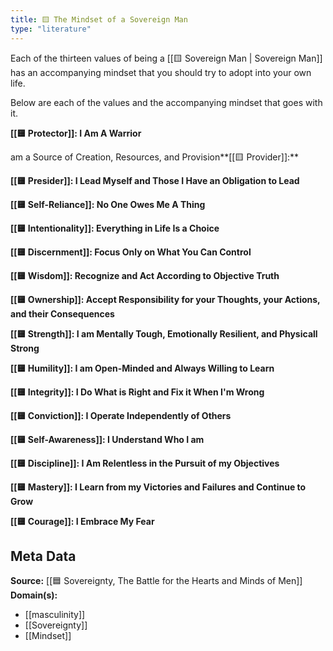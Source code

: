 ```yaml
---
title: 🟨 The Mindset of a Sovereign Man
type: "literature"
---
```


Each of the thirteen values of being a [[🟨 Sovereign Man | Sovereign Man]] has an accompanying mindset that you should try to adopt into your own life.

Below are each of the values and the accompanying mindset that goes with it.

**[[🟨 Protector]]: I Am A Warrior**

 am a Source of Creation, Resources, and Provision**[[🟨 Provider]]:**

**[[🟨 Presider]]: I Lead Myself and Those I Have an Obligation to Lead**

**[[🟨 Self-Reliance]]: No One Owes Me A Thing**

**[[🟨 Intentionality]]: Everything in Life Is a Choice**

**[[🟨 Discernment]]: Focus Only on What You Can Control**

**[[🟨 Wisdom]]: Recognize and Act According to Objective Truth**

**[[🟨 Ownership]]: Accept Responsibility for your Thoughts, your Actions, and their Consequences**

**[[🟨 Strength]]: I am Mentally Tough, Emotionally Resilient, and Physicall Strong**

**[[🟨 Humility]]: I am Open-Minded and Always Willing to Learn**

**[[🟨 Integrity]]: I Do What is Right and Fix it When I'm Wrong**

**[[🟨 Conviction]]: I Operate Independently of Others**

**[[🟨 Self-Awareness]]: I Understand Who I am**

**[[🟨 Discipline]]: I Am Relentless in the Pursuit of my Objectives**

**[[🟨 Mastery]]: I Learn from my Victories and Failures and Continue to Grow**

**[[🟨 Courage]]: I Embrace My Fear**

## Meta Data

**Source:** [[🟦 Sovereignty, The Battle for the Hearts and Minds of Men]]
**Domain(s):**
- [[masculinity]]
- [[Sovereignty]]
- [[Mindset]]